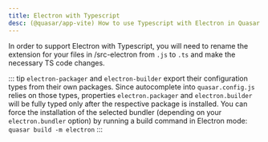 ```yaml
---
title: Electron with Typescript
desc: (@quasar/app-vite) How to use Typescript with Electron in Quasar
---
```


In order to support Electron with Typescript, you will need to rename the extension for your files in /src-electron from `.js` to `.ts` and make the necessary TS code changes.

::: tip
`electron-packager` and `electron-builder` export their configuration types from their own packages.
Since autocomplete into `quasar.config.js` relies on those types, properties `electron.packager` and `electron.builder` will be fully typed only after the respective package is installed.
You can force the installation of the selected bundler (depending on your `electron.bundler` option) by running a build command in Electron mode: `quasar build -m electron`
:::
